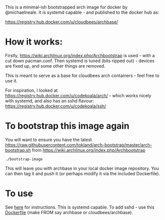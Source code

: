 This is a minimal-ish bootstrapped arch image for docker by @michaelneale.
It is systemd capable - and published to the docker hub as: 

https://registry.hub.docker.com/u/cloudbees/archbase/

# How it works: 

Firstly, https://wiki.archlinux.org/index.php/Archbootstrap is used - with a cut down pacman.conf. 
Then systemd is tuned (bits ripped out) - devices are fixed up, and some other things are removed. 

This is meant to serve as a base for cloudbees arch containers - feel free to use it. 

For inspiration, I looked at https://registry.hub.docker.com/u/codekoala/arch/ - which works nicely with systemd, and also has an sshd flavour: https://registry.hub.docker.com/u/codekoala/ssh/


# To bootstrap this image again

You will want to ensure you have the latest https://raw.githubusercontent.com/tokland/arch-bootstrap/master/arch-bootstrap.sh from https://wiki.archlinux.org/index.php/Archbootstrap

    ./bootstrap-image

This will leave you with archbase in your local docker image repository. You can then tag it and push it (or perhaps modify it via the included Dockerfile).


# To use

See <a href="https://registry.hub.docker.com/u/cloudbees/archbase/">here</a> for instructions. This is systemd capable. 
To add sshd - use this <a href="https://gist.github.com/michaelneale/491134409fa7a1c32119">Dockerfile</a> (make FROM say archbase or cloudbees/archbase).
